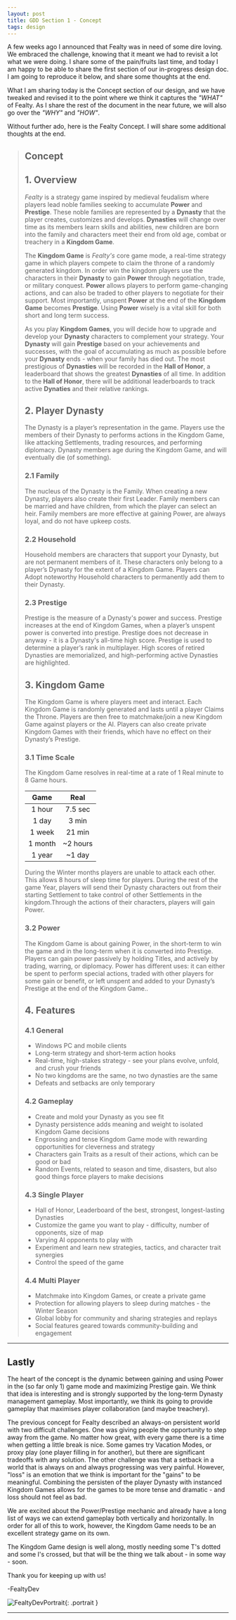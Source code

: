 ```yaml
---
layout: post
title: GDD Section 1 - Concept
tags: design
---
```


A few weeks ago I announced that Fealty was in need of some dire loving. We embraced the challenge, knowing that it meant we had to revisit a lot what we were doing. I share some of the pain/fruits last time, and today I am happy to be able to share the first section of our in-progress design doc. I am going to reproduce it below, and share some thoughts at the end.

What I am sharing today is the Concept section of our design, and we have tweaked and revised it to the point where we think it captures the *"WHAT"* of Fealty. As I share the rest of the document in the near future, we will also go over the *"WHY"* and *"HOW"*.

Without further ado, here is the Fealty Concept. I will share some additional thoughts at the end.

>## Concept
>
>## 1. Overview
>
>*Fealty* is a strategy game inspired by medieval feudalism where players lead noble families seeking to accumulate **Power** and **Prestige**. These noble families are represented by a **Dynasty** that the player creates, customizes and develops. **Dynasties** will change over time as its members learn skills and abilities, new children are born into the family and characters meet their end from old age, combat or treachery in a **Kingdom Game**.
>
>The **Kingdom Game** is *Fealty's* core game mode, a real-time strategy game in which players compete to claim the throne of a randomly generated kingdom. In order win the kingdom players use the characters in their **Dynasty** to gain **Power** through negotiation, trade, or military conquest. **Power** allows players to perform game-changing actions, and can also be traded to other players to negotiate for their support. Most importantly, unspent **Power** at the end of the **Kingdom Game** becomes **Prestige**. Using **Power** wisely is a vital skill for both short and long term success.
>
>As you play **Kingdom Games**, you will decide how to upgrade and develop your **Dynasty** characters to complement your strategy. Your **Dynasty** will gain **Prestige** based on your achievements and successes, with the goal of accumulating as much as possible before your **Dynasty** ends - when your family has died out. The most prestigious of **Dynasties** will be recorded in the **Hall of Honor**, a leaderboard that shows the greatest **Dynasties** of all time. In addition to the **Hall of Honor**, there will be additional leaderboards to track active **Dynaties** and their relative rankings.
>
>## 2. Player Dynasty
>
>The Dynasty is a player’s representation in the game. Players use the members of their Dynasty to performs actions in the Kingdom Game, like attacking Settlements, trading resources, and performing diplomacy. Dynasty members age during the Kingdom Game, and will eventually die (of something).
>
>### 2.1 Family
>
>The nucleus of the Dynasty is the Family. When creating a new Dynasty, players also create their first Leader. Family members can be married and have children, from which the player can select an heir. Family members are more effective at gaining Power, are always loyal, and do not have upkeep costs.
>
>### 2.2 Household
>
>Household members are characters that support your Dynasty, but are not permanent members of it. These characters only belong to a player’s Dynasty for the extent of a Kingdom Game. Players can Adopt noteworthy Household characters to permanently add them to their Dynasty.
>
>### 2.3 Prestige
>
>Prestige is the measure of a Dynasty's power and success. Prestige increases at the end of Kingdom Games, when a player’s unspent power is converted into prestige. Prestige does not decrease in anyway - it is a Dynasty's all-time high score. Prestige is used to determine a player’s rank in multiplayer. High scores of retired Dynasties are memorialized, and high-performing active Dynasties are highlighted.
>
>## 3. Kingdom Game
>
>The Kingdom Game is where players meet and interact. Each Kingdom Game is randomly generated and lasts until a player Claims the Throne. Players are then free to matchmake/join a new Kingdom Game against players or the AI. Players can also create private Kingdom Games with their friends, which have no effect on their Dynasty’s Prestige.
>
>### 3.1 Time Scale
>
>The Kingdom Game resolves in real-time at a rate of 1 Real minute to 8 Game hours.
>
>| Game          | Real          |
>| :-----------: |:-------------:|
>| 1 hour        | 7.5 sec       |
>| 1 day         | 3 min         |
>| 1 week        | 21 min        |
>| 1 month       | ~2 hours      |
>| 1 year        | ~1 day        |
>
>During the Winter months players are unable to attack each other. This allows 8 hours of sleep time for players. During the rest of the game Year, players will send their Dynasty characters out from their starting Settlement to take control of other Settlements in the kingdom.Through the actions of their characters, players will gain Power.
>
>### 3.2 Power
>
>The Kingdom Game is about gaining Power, in the short-term to win the game and in the long-term when it is converted into Prestige. Players can gain power passively by holding Titles, and actively by trading, warring, or diplomacy. Power has different uses: it can either be spent to perform special actions, traded with other players for some gain or benefit, or left unspent and added to your Dynasty’s Prestige at the end of the Kingdom Game..
>
>## 4. Features
>
>### 4.1 General
>
>* Windows PC and mobile clients
>* Long-term strategy and short-term action hooks
>* Real-time, high-stakes strategy - see your plans evolve, unfold, and crush your friends
>* No two kingdoms are the same, no two dynasties are the same
>* Defeats and setbacks are only temporary
>
>### 4.2 Gameplay
>
>* Create and mold your Dynasty as you see fit
>* Dynasty persistence adds meaning and weight to isolated Kingdom Game decisions
>* Engrossing and tense Kingdom Game mode with rewarding opportunities for cleverness and strategy
>* Characters gain Traits as a result of their actions, which can be good or bad
>* Random Events, related to season and time, disasters, but also good things force players to make decisions
>
>### 4.3 Single Player
>
>* Hall of Honor, Leaderboard of the best, strongest, longest-lasting Dynasties
>* Customize the game you want to play - difficulty, number of opponents, size of map
>* Varying AI opponents to play with
>* Experiment and learn new strategies, tactics, and character trait synergies
>* Control the speed of the game
>
>### 4.4 Multi Player
>
>* Matchmake into Kingdom Games, or create a private game
>* Protection for allowing players to sleep during matches - the Winter Season
>* Global lobby for community and sharing strategies and replays
>* Social features geared towards community-building and engagement

---

## Lastly

The heart of the concept is the dynamic between gaining and using Power in the (so far only 1) game mode and maximizing Prestige gain. We think that idea is interesting and is strongly supported by the long-term Dynasty management gameplay. Most importantly, we think its going to provide gameplay that maximises player collaboration (and maybe treachery).

The previous concept for Fealty described an always-on persistent world with two difficult challenges. One was giving people the opportunity to step away from the game. No matter how great, with every game there is a time when getting a little break is nice. Some games try Vacation Modes, or proxy play (one player filling in for another), but there are significant tradeoffs with any solution. The other challenge was that a setback in a world that is always on and always progressing was very painful. However, "loss" is an emotion that we think is important for the "gains" to be meaningful. Combining the persisten of the player Dynasty with instanced Kingdom Games allows for the games to be more tense and dramatic - and loss should not feel as bad.

We are excited about the Power/Prestige mechanic and already have a long list of ways we can extend gameplay both vertically and horizontally. In order for all of this to work, however, the Kingdom Game needs to be an excellent strategy game on its own.

The Kingdom Game design is well along, mostly needing some T's dotted and some I's crossed, but that will be the thing we talk about - in some way - soon.

Thank you for keeping up with us!

-FealtyDev

![FealtyDevPortrait](/public/images/fealtydevportrait.jpeg){: .portrait }

---
